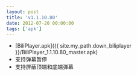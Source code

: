```yaml
---
layout: post
title: 'v1.1.10.80'
date: 2012-07-20 00:00:00
tags: ['apk']
---
```

- [BiliPlayer.apk]({{ site.my_path.down_biliplayer }}/BiliPlayer_1.1.10.80_master.apk)
- 支持弹幕暂停
- 支持屏蔽顶端和底端弹幕
